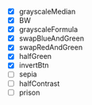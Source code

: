 - [x] grayscaleMedian
- [x] BW
- [x] grayscaleFormula
- [x] swapBlueAndGreen
- [x] swapRedAndGreen
- [x] halfGreen
- [x] invertBtn
- [ ] sepia
- [ ] halfContrast
- [ ] prison
